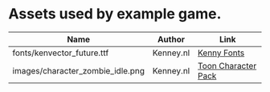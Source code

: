   # Assets used by example game.

| Name                             | Author                    | Link                       |
| -------------------------------- | ------------------------- | -------------------------- |
| fonts/kenvector_future.ttf       | Kenney.nl                 | [Kenny Fonts][1]           |
| images/character_zombie_idle.png | Kenney.nl                 | [Toon Character Pack][2]   |


[1]: https://www.kenney.nl/assets/kenney-fonts
[2]: https://www.kenney.nl/assets/toon-characters-1

